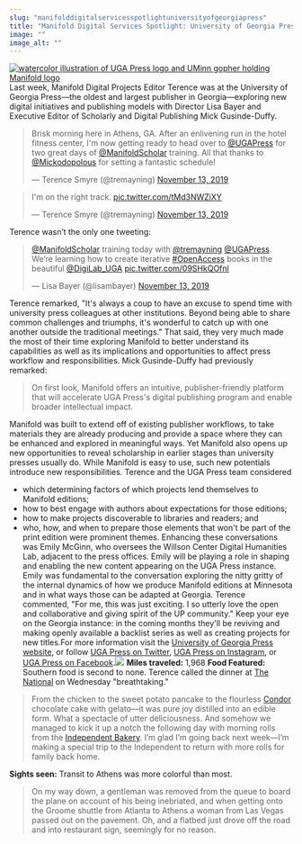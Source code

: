 ```yaml
---
slug: "manifolddigitalservicesspotlightuniversityofgeorgiapress"
title: "Manifold Digital Services Spotlight: University of Georgia Press"
image: ""
image_alt: ""
---
```




<!--truncate-->

[![watercolor illustration of UGA Press logo and UMinn gopher holding Manifold logo](/img/blog/legacy_wp/2019/11/ugapress-gopher.jpg)](/img/blog/legacy_wp/2019/11/ugapress-gopher.jpg)Last week, Manifold Digital Projects Editor Terence was at the University of Georgia Press—the oldest and largest publisher in Georgia—exploring new digital initiatives and publishing models with Director Lisa Bayer and Executive Editor of Scholarly and Digital Publishing Mick Gusinde-Duffy.

> Brisk morning here in Athens, GA. After an enlivening run in the hotel fitness center, I'm now getting ready to head over to [@UGAPress](https://twitter.com/UGAPress?ref_src=twsrc%5Etfw) for two great days of [@ManifoldScholar](https://twitter.com/ManifoldScholar?ref_src=twsrc%5Etfw) training. All that thanks to [@Mickodopolous](https://twitter.com/Mickodopolous?ref_src=twsrc%5Etfw) for setting a fantastic schedule!
>
> — Terence Smyre (@tremayning) [November 13, 2019](https://twitter.com/tremayning/status/1194584759734808577?ref_src=twsrc%5Etfw)

<script async="" src="https://platform.twitter.com/widgets.js" charset="utf-8"></script>

> I'm on the right track. [pic.twitter.com/tMd3NWZiXY](https://t.co/tMd3NWZiXY)
>
> — Terence Smyre (@tremayning) [November 13, 2019](https://twitter.com/tremayning/status/1194606495242940416?ref_src=twsrc%5Etfw)

<script async="" src="https://platform.twitter.com/widgets.js" charset="utf-8"></script>Terence wasn’t the only one tweeting:

> [@ManifoldScholar](https://twitter.com/ManifoldScholar?ref_src=twsrc%5Etfw) training today with [@tremayning](https://twitter.com/tremayning?ref_src=twsrc%5Etfw) [@UGAPress](https://twitter.com/UGAPress?ref_src=twsrc%5Etfw). We’re learning how to create iterative [#OpenAccess](https://twitter.com/hashtag/OpenAccess?src=hash&ref_src=twsrc%5Etfw) books in the beautiful [@DigiLab\_UGA](https://twitter.com/DigiLab_UGA?ref_src=twsrc%5Etfw) [pic.twitter.com/09SHkQOfnl](https://t.co/09SHkQOfnl)
>
> — Lisa Bayer (@lisambayer) [November 13, 2019](https://twitter.com/lisambayer/status/1194646331295502336?ref_src=twsrc%5Etfw)

<script async="" src="https://platform.twitter.com/widgets.js" charset="utf-8"></script>Terence remarked, "It's always a coup to have an excuse to spend time with university press colleagues at other institutions. Beyond being able to share common challenges and triumphs, it's wonderful to catch up with one another outside the traditional meetings." That said, they very much made the most of their time exploring Manifold to better understand its capabilities as well as its implications and opportunities to affect press workflow and responsibilities. Mick Gusinde-Duffy had previously remarked:

> On first look, Manifold offers an intuitive, publisher-friendly platform that will accelerate UGA Press's digital publishing program and enable broader intellectual impact.

Manifold was built to extend off of existing publisher workflows, to take materials they are already producing and provide a space where they can be enhanced and explored in meaningful ways. Yet Manifold also opens up new opportunities to reveal scholarship in earlier stages than university presses usually do. While Manifold is easy to use, such new potentials introduce new responsibilities. Terence and the UGA Press team considered
- which determining factors of which projects lend themselves to Manifold editions;
- how to best engage with authors about expectations for those editions;
- how to make projects discoverable to libraries and readers; and
- who, how, and when to prepare those elements that won't be part of the print edition were prominent themes.
Enhancing these conversations was Emily McGinn, who oversees the Willson Center Digital Humanities Lab, adjacent to the press offices. Emily will be playing a role in shaping and enabling the new content appearing on the UGA Press instance. Emily was fundamental to the conversation exploring the nitty gritty of the internal dynamics of how we produce Manifold editions at Minnesota and in what ways those can be adapted at Georgia. Terence commented, "For me, this was just exciting. I so utterly love the open and collaborative and giving spirit of the UP community." Keep your eye on the Georgia instance: in the coming months they'll be reviving and making openly available a backlist series as well as creating projects for new titles.For more information visit the [University of Georgia Press website](https://ugapress.org/), or follow [UGA Press on Twitter](https://twitter.com/UGAPress), [UGA Press on Instagram](https://www.instagram.com/ugapress), or [UGA Press on Facebook](https://www.facebook.com/UGAPress/).[![](/img/blog/legacy_wp/2019/11/UGAblock14bold-Jason-Bennett.jpg)](/img/blog/legacy_wp/2019/11/UGAblock14bold-Jason-Bennett.jpg) **Miles traveled:** 1,968 **Food Featured:** Southern food is second to none. Terence called the dinner at [The National](https://www.thenationalrestaurant.com/) on Wednesday "breathtaking."

> From the chicken to the sweet potato pancake to the flourless [Condor](https://www.condorchocolates.com/) chocolate cake with gelato—it was pure joy distilled into an edible form. What a spectacle of utter deliciousness. And somehow we managed to kick it up a notch the following day with morning rolls from the [Independent Bakery](http://independentbaking.com/). I’m glad I’m going back next week—I’m making a special trip to the Independent to return with more rolls for family back home.

**Sights seen:** Transit to Athens was more colorful than most.

> On my way down, a gentleman was removed from the queue to board the plane on account of his being inebriated, and when getting onto the Groome shuttle from Atlanta to Athens a woman from Las Vegas passed out on the pavement. Oh, and a flatbed just drove off the road and into restaurant sign, seemingly for no reason.



